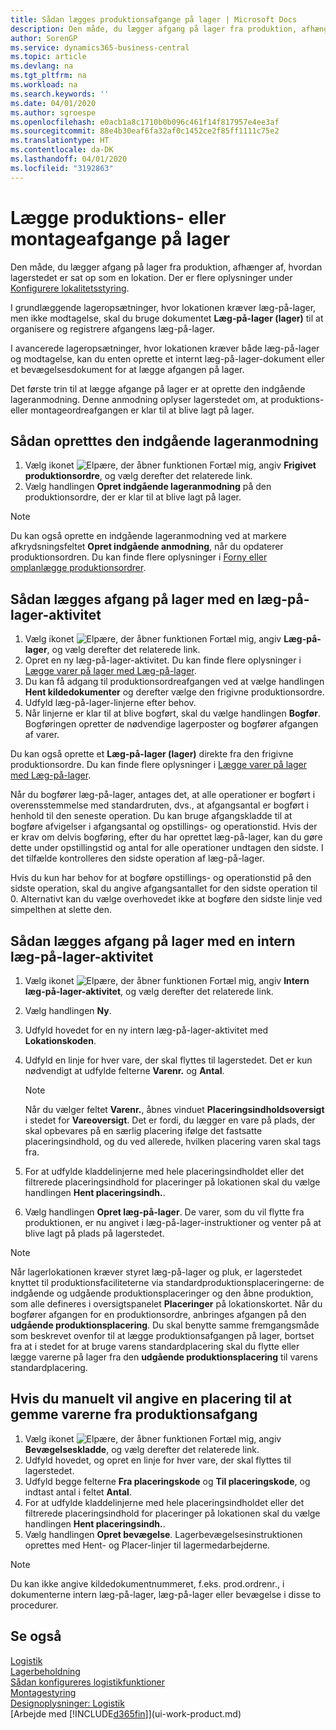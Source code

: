 ```yaml
---
title: Sådan lægges produktionsafgange på lager | Microsoft Docs
description: Den måde, du lægger afgang på lager fra produktion, afhænger af, hvordan lagerstedet er sat op som en lokation.
author: SorenGP
ms.service: dynamics365-business-central
ms.topic: article
ms.devlang: na
ms.tgt_pltfrm: na
ms.workload: na
ms.search.keywords: ''
ms.date: 04/01/2020
ms.author: sgroespe
ms.openlocfilehash: e0acb1a8c1710b0b096c461f14f817957e4ee3af
ms.sourcegitcommit: 88e4b30eaf6fa32af0c1452ce2f85ff1111c75e2
ms.translationtype: HT
ms.contentlocale: da-DK
ms.lasthandoff: 04/01/2020
ms.locfileid: "3192863"
---
```

# <a name="put-away-production-or-assembly-output"></a>Lægge produktions- eller montageafgange på lager
Den måde, du lægger afgang på lager fra produktion, afhænger af, hvordan lagerstedet er sat op som en lokation. Der er flere oplysninger under [Konfigurere lokalitetsstyring](warehouse-setup-warehouse.md).  

I grundlæggende lageropsætninger, hvor lokationen kræver læg-på-lager, men ikke modtagelse, skal du bruge dokumentet **Læg-på-lager (lager)** til at organisere og registrere afgangens læg-på-lager.  

I avancerede lageropsætninger, hvor lokationen kræver både læg-på-lager og modtagelse, kan du enten oprette et internt læg-på-lager-dokument eller et bevægelsesdokument for at lægge afgangen på lager.  

Det første trin til at lægge afgange på lager er at oprette den indgående lageranmodning. Denne anmodning oplyser lagerstedet om, at produktions- eller montageordreafgangen er klar til at blive lagt på lager.

## <a name="to-create-the-inbound-warehouse-request"></a>Sådan opretttes den indgående lageranmodning  
1.  Vælg ikonet ![Elpære, der åbner funktionen Fortæl mig](media/ui-search/search_small.png "Fortæl mig, hvad du vil foretage dig"), angiv **Frigivet produktionsordre**, og vælg derefter det relaterede link.  
2.  Vælg handlingen **Opret indgående lageranmodning** på den produktionsordre, der er klar til at blive lagt på lager.  

> [!NOTE]  
>  Du kan også oprette en indgående lageranmodning ved at markere afkrydsningsfeltet **Opret indgående anmodning**, når du opdaterer produktionsordren. Du kan finde flere oplysninger i [Forny eller omplanlægge produktionsordrer](production-how-to-replan-refresh-production-orders.md).  

## <a name="to-put-output-away-with-an-inventory-put-away"></a>Sådan lægges afgang på lager med en læg-på-lager-aktivitet  
1.  Vælg ikonet ![Elpære, der åbner funktionen Fortæl mig](media/ui-search/search_small.png "Fortæl mig, hvad du vil foretage dig"), angiv **Læg-på-lager**, og vælg derefter det relaterede link.  
2.  Opret en ny læg-på-lager-aktivitet. Du kan finde flere oplysninger i [Lægge varer på lager med Læg-på-lager](warehouse-how-to-put-items-away-with-inventory-put-aways.md).
3.  Du kan få adgang til produktionsordreafgangen ved at vælge handlingen **Hent kildedokumenter** og derefter vælge den frigivne produktionsordre.  
4.  Udfyld læg-på-lager-linjerne efter behov.
5.  Når linjerne er klar til at blive bogført, skal du vælge handlingen **Bogfør**. Bogføringen opretter de nødvendige lagerposter og bogfører afgangen af varer.  

Du kan også oprette et **Læg-på-lager (lager)** direkte fra den frigivne produktionsordre. Du kan finde flere oplysninger i [Lægge varer på lager med Læg-på-lager](warehouse-how-to-put-items-away-with-inventory-put-aways.md).  

Når du bogfører læg-på-lager, antages det, at alle operationer er bogført i overensstemmelse med standardruten, dvs., at afgangsantal er bogført i henhold til den seneste operation. Du kan bruge afgangskladde til at bogføre afvigelser i afgangsantal og opstillings- og operationstid. Hvis der er krav om delvis bogføring, efter du har oprettet læg-på-lager, kan du gøre dette under opstillingstid og antal for alle operationer undtagen den sidste. I det tilfælde kontrolleres den sidste operation af læg-på-lager.  

Hvis du kun har behov for at bogføre opstillings- og operationstid på den sidste operation, skal du angive afgangsantallet for den sidste operation til 0. Alternativt kan du vælge overhovedet ikke at bogføre den sidste linje ved simpelthen at slette den.  

## <a name="to-put-output-away-with-a-warehouse-internal-put-away"></a>Sådan lægges afgang på lager med en intern læg-på-lager-aktivitet
1.  Vælg ikonet ![Elpære, der åbner funktionen Fortæl mig](media/ui-search/search_small.png "Fortæl mig, hvad du vil foretage dig"), angiv **Intern læg-på-lager-aktivitet**, og vælg derefter det relaterede link.  
2. Vælg handlingen **Ny**.
3. Udfyld hovedet for en ny intern læg-på-lager-aktivitet med **Lokationskoden**.  
4. Udfyld en linje for hver vare, der skal flyttes til lagerstedet. Det er kun nødvendigt at udfylde felterne **Varenr.** og **Antal**.  

    > [!NOTE]  
    >  Når du vælger feltet **Varenr.**, åbnes vinduet **Placeringsindholdsoversigt** i stedet for **Vareoversigt**. Det er fordi, du lægger en vare på plads, der skal opbevares på en særlig placering ifølge det fastsatte placeringsindhold, og du ved allerede, hvilken placering varen skal tags fra.  

4.  For at udfylde kladdelinjerne med hele placeringsindholdet eller det filtrerede placeringsindhold for placeringer på lokationen skal du vælge handlingen **Hent placeringsindh.**.  
5.  Vælg handlingen **Opret læg-på-lager**. De varer, som du vil flytte fra produktionen, er nu angivet i læg-på-lager-instruktioner og venter på at blive lagt på plads på lagerstedet.  

> [!NOTE]  
>  Når lagerlokationen kræver styret læg-på-lager og pluk, er lagerstedet knyttet til produktionsfaciliteterne via standardproduktionsplaceringerne: de indgående og udgående produktionsplaceringer og den åbne produktion, som alle defineres i oversigtspanelet **Placeringer** på lokationskortet. Når du bogfører afgangen for en produktionsordre, anbringes afgangen på den **udgående produktionsplacering**. Du skal benytte samme fremgangsmåde som beskrevet ovenfor til at lægge produktionsafgangen på lager, bortset fra at i stedet for at bruge varens standardplacering skal du flytte eller lægge varerne på lager fra den **udgående produktionsplacering** til varens standardplacering.  

## <a name="to-manually-specify-a-bin-to-store-items-from-production-output"></a>Hvis du manuelt vil angive en placering til at gemme varerne fra produktionsafgang  
1.  Vælg ikonet ![Elpære, der åbner funktionen Fortæl mig](media/ui-search/search_small.png "Fortæl mig, hvad du vil foretage dig"), angiv **Bevægelseskladde**, og vælg derefter det relaterede link.  
2.  Udfyld hovedet, og opret en linje for hver vare, der skal flyttes til lagerstedet.  
3.  Udfyld begge felterne **Fra placeringskode** og **Til placeringskode**, og indtast antal i feltet **Antal**.  
4.  For at udfylde kladdelinjerne med hele placeringsindholdet eller det filtrerede placeringsindhold for placeringer på lokationen skal du vælge handlingen **Hent placeringsindh.**.  
5. Vælg handlingen **Opret bevægelse**. Lagerbevægelsesinstruktionen oprettes med Hent- og Placer-linjer til lagermedarbejderne.  

> [!NOTE]  
>  Du kan ikke angive kildedokumentnummeret, f.eks. prod.ordrenr., i dokumenterne intern læg-på-lager, læg-på-lager eller bevægelse i disse to procedurer.  

## <a name="see-also"></a>Se også  
[Logistik](warehouse-manage-warehouse.md)  
[Lagerbeholdning](inventory-manage-inventory.md)  
[Sådan konfigureres logistikfunktioner](warehouse-setup-warehouse.md)     
[Montagestyring](assembly-assemble-items.md)    
[Designoplysninger: Logistik](design-details-warehouse-management.md)  
[Arbejde med [!INCLUDE[d365fin](includes/d365fin_md.md)]](ui-work-product.md)
